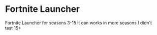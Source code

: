 # Fortnite Launcher
Fortnite Launcher for seasons 3-15 it can works in more seasons I didn't test 15+
